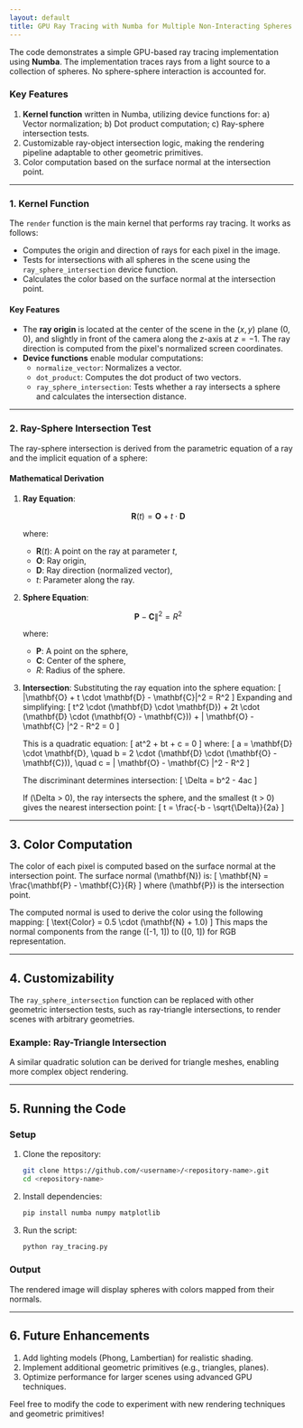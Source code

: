 ```yaml
---
layout: default
title: GPU Ray Tracing with Numba for Multiple Non-Interacting Spheres
---
```


<script type="text/javascript">
MathJax = {
  tex: {
    inlineMath: [['$', '$'], ['\\(', '\\)']],
    displayMath: [['$$', '$$'], ['\\[', '\\]']],
  }
};
</script>
<script type="text/javascript" async
  src="https://cdnjs.cloudflare.com/ajax/libs/mathjax/3.2.2/es5/tex-mml-chtml.js">
</script>

The code demonstrates a simple GPU-based ray tracing implementation using **Numba**. The implementation traces rays from a light source to a collection of spheres. No sphere-sphere interaction is accounted for.

### Key Features

1. **Kernel function** written in Numba, utilizing device functions for: a) Vector normalization; b) Dot product computation; c) Ray-sphere intersection tests.
2. Customizable ray-object intersection logic, making the rendering pipeline adaptable to other geometric primitives.
3. Color computation based on the surface normal at the intersection point.

---

### 1. Kernel Function

The `render` function is the main kernel that performs ray tracing. It works as follows:
- Computes the origin and direction of rays for each pixel in the image.
- Tests for intersections with all spheres in the scene using the `ray_sphere_intersection` device function.
- Calculates the color based on the surface normal at the intersection point.

#### Key Features
- The **ray origin** is located at the center of the scene in the $(x, y)$ plane $(0,0)$, and slightly in front of the camera along the $z$-axis at $z = -1$. The ray direction is computed from the pixel's normalized screen coordinates.
- **Device functions** enable modular computations:
  - `normalize_vector`: Normalizes a vector.
  - `dot_product`: Computes the dot product of two vectors.
  - `ray_sphere_intersection`: Tests whether a ray intersects a sphere and calculates the intersection distance.

---

### 2. Ray-Sphere Intersection Test

The ray-sphere intersection is derived from the parametric equation of a ray and the implicit equation of a sphere:

#### Mathematical Derivation

1. **Ray Equation**:
   
   $$\mathbf{R}(t) = \mathbf{O} + t \cdot \mathbf{D}$$
   
   where:
   - $\mathbf{R}(t)$: A point on the ray at parameter $t$,
   - $\mathbf{O}$: Ray origin,
   - $\mathbf{D}$: Ray direction (normalized vector),
   - $t$: Parameter along the ray.

3. **Sphere Equation**:

   $$\mathbf{P} - \mathbf{C}\|^2 = R^2$$
   
   where:
   - $\mathbf{P}$: A point on the sphere,
   - $\mathbf{C}$: Center of the sphere,
   - $R$: Radius of the sphere.

5. **Intersection**:
   Substituting the ray equation into the sphere equation:
   \[
   \|\mathbf{O} + t \cdot \mathbf{D} - \mathbf{C}\|^2 = R^2
   \]
   Expanding and simplifying:
   \[
   t^2 \cdot (\mathbf{D} \cdot \mathbf{D}) + 2t \cdot (\mathbf{D} \cdot (\mathbf{O} - \mathbf{C})) + \| \mathbf{O} - \mathbf{C} \|^2 - R^2 = 0
   \]

   This is a quadratic equation:
   \[
   at^2 + bt + c = 0
   \]
   where:
   \[
   a = \mathbf{D} \cdot \mathbf{D}, \quad b = 2 \cdot (\mathbf{D} \cdot (\mathbf{O} - \mathbf{C})), \quad c = \| \mathbf{O} - \mathbf{C} \|^2 - R^2
   \]

   The discriminant determines intersection:
   \[
   \Delta = b^2 - 4ac
   \]

   If \(\Delta > 0\), the ray intersects the sphere, and the smallest \(t > 0\) gives the nearest intersection point:
   \[
   t = \frac{-b - \sqrt{\Delta}}{2a}
   \]

---

## 3. Color Computation

The color of each pixel is computed based on the surface normal at the intersection point. The surface normal \(\mathbf{N}\) is:
\[
\mathbf{N} = \frac{\mathbf{P} - \mathbf{C}}{R}
\]
where \(\mathbf{P}\) is the intersection point.

The computed normal is used to derive the color using the following mapping:
\[
\text{Color} = 0.5 \cdot (\mathbf{N} + 1.0)
\]
This maps the normal components from the range \([-1, 1]\) to \([0, 1]\) for RGB representation.

---

## 4. Customizability

The `ray_sphere_intersection` function can be replaced with other geometric intersection tests, such as ray-triangle intersections, to render scenes with arbitrary geometries.

### Example: Ray-Triangle Intersection
A similar quadratic solution can be derived for triangle meshes, enabling more complex object rendering.

---

## 5. Running the Code

### Setup

1. Clone the repository:
   ```bash
   git clone https://github.com/<username>/<repository-name>.git
   cd <repository-name>
   ```
2. Install dependencies:
   ```bash
   pip install numba numpy matplotlib
   ```

3. Run the script:
   ```bash
   python ray_tracing.py
   ```

### Output
The rendered image will display spheres with colors mapped from their normals.

---

## 6. Future Enhancements

1. Add lighting models (Phong, Lambertian) for realistic shading.
2. Implement additional geometric primitives (e.g., triangles, planes).
3. Optimize performance for larger scenes using advanced GPU techniques.

Feel free to modify the code to experiment with new rendering techniques and geometric primitives!

